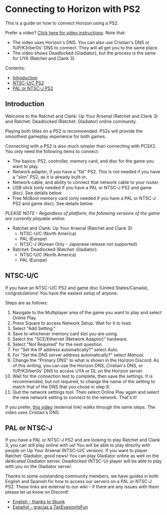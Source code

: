 # Connecting to Horizon with PS2

This is a guide on how to connect Horizon using a PS2.

Prefer a video? [Click here for video instructions](https://www.youtube.com/watch?v=hC7s5P9KKLE). Note that:
- The video uses Horizon's DNS. You can also use Cristian's DNS or 1UP/K3rber0s' DNS to connect. They will all get you to the same place.
- The video shows Deadlocked (Gladiator), but the process is the same for UYA (Ratchet and Clank 3).

Contents:

- [Introduction](/getting-online/ps2/README.md#introduction)
- [NTSC-U/C PS2](/getting-online/ps2/README.md#NTSC-UC)
- [PAL or NTSC-J PS2](/getting-online/ps2/README.md#PAL-or-NTSC-J)

## Introduction

Welcome to the Ratchet and Clank: Up Your Arsenal (Ratchet and Clank 3) and Ratchet: Deadlocked (Ratchet: Gladiator) online community.

Playing both titles on a PS2 is recommended. PS2s will provide the smoothest gameplay experience for both games.

Connecting with a PS2 is also much simpler than connecting with PCSX2. You only need the following items to connect:
- The basics: PS2, controller, memory card, and disc for the game you want to play.
- Network adapter, if you have a "fat" PS2. This is not needed if you have a "slim" PS2, as it is already built-in.
- Network cable, and ability to connect that network cable to your router.
- USB stick (only needed if you have a PAL or NTSC-J PS2 and game disc). See details below.
- Free McBoot memory card (only needed if you have a PAL or NTSC-J PS2 and game disc). See details below.

_PLEASE NOTE - Regardless of platform, the following versions of the game are currently playable online:_
- Ratchet and Clank: Up Your Arsenal (Ratchet and Clank 3):
  - NTSC-U/C (North America)
  - PAL (Europe)
  - NTSC-J (Korean Only - Japanese release not supported)
- Ratchet: Deadlocked (Ratchet: Gladiator):
  - NTSC-U/C (North America)
  - PAL (Europe)


## NTSC-U/C

If you have an NTSC-U/C PS2 and game disc (United States/Canada), congratulations! You have the easiest setup of anyone.

Steps are as follows:
1. Navigate to the Multiplayer area of the game you want to play and select Online Play.
2. Press Square to access Network Setup. Wait for it to load.
3. Select "Add Setting."
4. Save to whichever memory card slot you are using.
5. Select the "SCE/Ethernet (Network Adaptor)" hardware.
6. Select "Not Required" for the next question.
7. For "Set the IP address automatically?" select Auto.
8. For "Set the DNS server address automatically?" select _Manual._
9. Change the "Primary DNS" to what is shown in the Horizon Discord. As of this writing, you can use the Horizon DNS, Cristian's DNS, or 1UP/K3rber0s' DNS to access UYA or DL on the Horizon server.
10. Wait for the connection test to complete, then save the settings. It is recommended, but not required, to change the name of the setting to match that of the DNS that you chose in step 9.
11. Quit the network settings tool. Then select Online Play again and select the new network setting to connect to the network. That's it!

If you prefer, [this video](https://www.youtube.com/watch?v=bE66gzgi6mk&t=671s) (external link) walks through the same steps. The video uses Cristian's DNS.


## PAL or NTSC-J

If you have a PAL or NTSC-J PS2 and are looking to play Ratchet and Clank 3, you can still play online with us! You will be able to play directly with people on Up Your Arsenal (NTSC-U/C version). If you want to player Ratchet: Gladiator, good news! You can play Gladiator online as well on the dedicated Gladiator server. Deadlocked (NTSC-U) player will be able to play with you on the Gladiator server.

Thanks to some outstanding community members, we have guides in both English and Spanish for how to access our servers on a PAL or NTSC-J PS2. These links are external to our wiki - if there are any issues with them please let us know on Discord!
- [English - thanks to Skunk](https://docs.google.com/document/d/1jAF87A5NoRKrZr333MPjoB4VhHVBlVZUVFXnsSf8wkw/view)
- [Español - gracias a TaxEvasionIsFun](https://docs.google.com/document/d/1-Nn91KYuJ2cDUKOhCcN-2zBaem1v-PUNPSyupaaHa1g/view)
